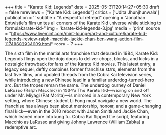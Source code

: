 +++
title = "Karate Kid: Legends"
date = 2025-05-31T20:14:27+05:30
draft = false
mreviews = ["Karate Kid: Legends"]
critics = ['Udita Jhunjhunwala']
publication = ''
subtitle = "A respectful retread"
opening = "Jonathan Entwistle's film unites all corners of the Karate Kid universe while sticking to formulakarate-kid-"
img = 'karate-kid-legends-3.jpg'
media = 'print'
source = "https://www.livemint.com/mint-lounge/art-and-culture/karate-kid-legends-review-ralph-macchio-jackie-chan-ben-wang-action-film-11748682934609.html"
score = 7
+++

The sixth film in the martial arts franchise that debuted in 1984, Karate Kid: Legends flings open the dojo doors to deliver chops, blocks, and kicks in a nostalgic throwback for fans of the Karate Kid movies. This latest entry, a legacy sequel, deftly combines former franchise stars, elements from the last five films, and updated threads from the Cobra Kai television series, while introducing a new Chinese lead in a familiar underdog-turned-hero arc. But the tropes remain the same. The underdog journey of Daniel LaRusso (Ralph Macchio) in 1984’s The Karate Kid—waxing on and off under Mr. Miyagi (Pat Morita)—is mirrored in a contemporary New York setting, where Chinese student Li Fong must navigate a new world. The franchise has always been about mentorship, honour, and a game-changing final kick—even in the 2010 reboot with Jaden Smith and Jackie Chan, which leaned more into kung fu. Cobra Kai flipped the script, featuring Macchio as LaRusso and giving Johnny Lawrence (William Zabka) a redemptive arc.

